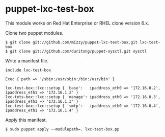 # puppet-lxc-test-box

This module works on Red Hat Enterprise or RHEL clone version 6.x.

Clone two puppet modules.

```
$ git clone git://github.com/mizzy/puppet-lxc-test-box.git lxc-test-box
$ git clone git://github.com/duritong/puppet-sysctl.git sysctl
```

Write a manifest file.

```
include lxc-test-box

Exec { path => '/sbin:/usr/sbin:/bin:/usr/bin' }

lxc-test-box::lxc::setup { 'base':   ipaddress_eth0 => '172.16.0.2', ipaddress_eth1 => '172.16.1.2' }
lxc-tets-box::lxc::setup { 'manage': ipaddress_eth0 => '172.16.0.3', ipaddress_eth1 => '172.16.1.3' }
lxc-test-box::lxc::setup { 'smtp':   ipaddress_eth0 => '172.16.0.4', ipaddress_eth1 => '172.16.1.4' }
```

Apply this manifest.

```
$ sudo puppet apply --modulepath=. lxc-test-box.pp
```

